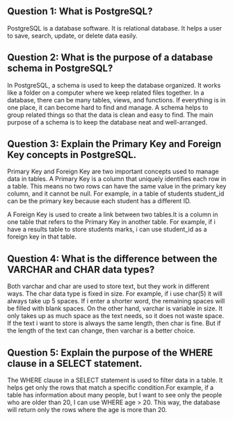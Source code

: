 ## Question 1: What is PostgreSQL?

PostgreSQL is a database software. It is relational database. It helps a user to save, search, update, or delete data easily.

## Question 2: What is the purpose of a database schema in PostgreSQL?

In PostgreSQL, a schema is used to keep the database organized. It works like a folder on a computer where we keep related files together. In a database, there can be many tables, views, and functions. If everything is in one place, it can become hard to find and manage. A schema helps to group related things so that the data is clean and easy to find. The main purpose of a schema is to keep the database neat and well-arranged.

## Question 3: Explain the Primary Key and Foreign Key concepts in PostgreSQL.

Primary Key and Foreign Key are two important concepts used to manage data in tables.
A Primary Key is a column that uniquely identifies each row in a table. This means no two rows can have the same value in the primary key column, and it cannot be null. For example, in a table of students student_id can be the primary key because each student has a different ID.

A Foreign Key is used to create a link between two tables.It is a column in one table that refers to the Primary Key in another table. For example, if i have a results table to store students marks, i can use student_id as a foreign key in that table.

## Question 4: What is the difference between the VARCHAR and CHAR data types?

Both varchar and char are used to store text, but they work in different ways. The char data type is fixed in size. For example, if i use char(5) it will always take up 5 spaces. If i enter a shorter word, the remaining spaces will be filled with blank spaces. On the other hand, varchar is variable in size. It only takes up as much space as the text needs, so it does not waste space. If the text i want to store is always the same length, then char is fine. But if the length of the text can change, then varchar is a better choice.

## Question 5: Explain the purpose of the WHERE clause in a SELECT statement.

The WHERE clause in a SELECT statement is used to filter data in a table. It helps get only the rows that match a specific condition.For example, if a table has information about many people, but I want to see only the people who are older than 20, I can use WHERE age > 20. This way, the database will return only the rows where the age is more than 20.
